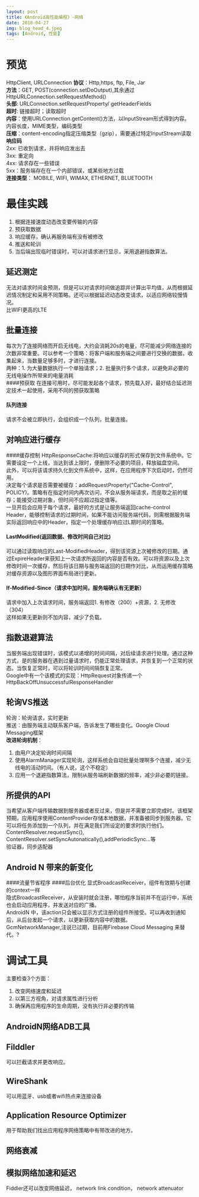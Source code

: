 ```yaml
---
layout: post
title: 《Android高性能编程》-网络
date: 2018-04-27
img: blog_head_4.jpeg
tags: [Android, 性能]
---
```

# 预览
HttpClient, URLConnection
**协议**：Http,https, ftp, File, Jar   
**方法**：GET, POST(connection.setDoOutput),其余通过 HttpURLConnection.setRequestMethod()  
**头部**: URLConnection.setRequestProperty/ getHeaderFields  
**超时**: 链接超时；读取超时  
**内容**：使用URLConnection.getContent()方法，以InputStream形式得到内容。内容长度，MIME类型，编码类型  
**压缩**：content-encoding指定压缩类型（gzip），需要通过特定InputStream读取  
**响应码**  
2xx: 已收到请求，并将响应发出去  
3xx: 重定向  
4xx: 请求存在一些错误  
5xx：服务端存在在一个内部错误，或某些地方过载  
**连接类型**： MOBILE, WIFI, WIMAX, ETHERNET, BLUETOOTH  
# 最佳实践
1. 根据连接速度动态改变要传输的内容
2. 预获取数据
3. 响应缓存，确认再服务端有没有被修改
4. 推送和轮训
5. 当后端出现临时错误时，可以对请求进行显示，采用退避指数算法。  

## 延迟测定
无法对请求时间金预测，但是可以对请求时间做追踪并计算出平均值，从而根据延迟情况制定和采用不同策略。还可以根据延迟动态改变请求，以适应网络较慢情况。  
比WIFI更高的LTE
## 批量连接
每次为了连接网络而开启无线电，大约会消耗20s的电量，尽可能减少网络连接的次数非常重要。可以参考一个策略：将客户端和服务端之间要进行交换的数据，收集起来，当数量足够多时，才进行连接。  
两种：1. 为大量数据执行一个单独请求；2. 批量执行多个请求，以避免非必要的无线电操作所带来的电量消耗  
####预获取
在连接可用时，尽可能发起各个请求，预先载入好，最好结合延迟测定技术一起使用，采用不同的预获取策略  
#### 队列连接
请求不会被立即执行，会组织成一个队列，批量连接。  
## 对响应进行缓存
####缓存控制
HttpResponseCache:将响应以缓存的形式保存到文件系统中。它需要设定一个上线，当达到该上限时，便删除不必要的项目，释放磁盘空间。  
此外，可以将该请求持久化到文件系统中，这样，在应用程序下次启动时，仍然可用。  
决定每个请求是否需要被缓存：addRequestProperty("Cache-Control", POLICY)。策略有在指定时间内再次访问，不会从服务端请求，而是取之前的缓存；能接受过期对象，但时间不应超过指定值等。  
一旦开启会应用于每个请求，最好的方式是让服务端返回cache-control Header，能够控制请求的过期时间，如果不能访问服务端代码，则需根据服务端实际返回响应中的Header，指定一个处理缓存响应过L期时间的策略。  
#### LastModified(返回数据、修改时间自己对比)
可以通过读取响应的Last-ModifiedHeader，得到该资源上次被修改的日期。通过ExpireHeader来获知上一次请求所返回的内容是否有效。可以将资源以及上次修改时间一次缓存，然后将该日期与服务端返回的日期作对比，从而运用缓存策略对缓存资源以及图形界面布局进行更新。  
#### If-Modified-Since（请求中加时间，服务端确认有无更新）
请求中加入上次请求时间，服务端返回1. 有修改（200）+资源，2. 无修改（304）  
这样如果无更新则不加内容，减少了负载。
## 指数退避算法
当服务端出现错误时，该模式以递增的时间间隔，对后续请求进行处理。通过这种方式，是的服务器在遇到过量请求时，仍能正常处理请求，并恢复到一个正常的状态。当恢复正常时，可以将轮训时间间隔恢复正常。  
Google中有一个该模式的实现：HttpRequest对象传递一个HttpBackOffUnsuccessfulResponseHandler
## 轮询VS推送
轮询：轮询请求，实时更新  
推送：由服务端主动联系客户端，告诉发生了哪些变化。Google Cloud Messaging框架  
**改进轮询机制**：  
1. 由用户决定轮询时间间隔  
2. 使用AlarmManager实现轮询，这样系统会自动批量处理啊多个连接，减少无线电的活动时间。（有人说，这个不稳定）  
3. 应用一个退避指数算法，限制从服务端刷新数据的频率，减少非必要的链接。

## 所提供的API
当希望从客户端传输数据到服务器或者反过来，但是并不需要立即完成时。该框架预期，应用程序使用ContentProvider存储本地数据，并准备被同步到服务器。它可以将任务添加到一个队列，并在满足我们所设定的要求时执行他们。  
ContentResolver.requestSync(),   ContentResolver.setSyncAutonatically(),addPeriodicSync...等  
验证器，同步适配器
## Android N 带来的新变化
####流量节省程序
####后台优化
显式BroadcastReceiver，组件有效期与创建的context一样  
隐式BroadcastReceiver，从安装时就会注册，哪怕程序当前并不在运行中，系统也会启动应用程序，并发送对应的广播。  
AndroidN 中，该action只会被以显示方式注册的组件所接受。可以再收到通知后，从后台发起一个请求，以更新获取内容中的数据。  
GcmNetworkManager,注说已过期，目前用Firebase Cloud Messaging 来替代。?
# 调试工具
主要检查3个方面：  
1. 改变网络速度和延迟  
2. 以第三方视角，对请求属性进行分析  
3. 确保再应用程序的生命周期，没有执行非必要的传输  

## AndroidN网络ADB工具
## Filddler
可以拦截请求并更改响应。
## WireShank
可以用蓝牙、usb或者wifi热点来连接设备
## Application Resource Optimizer
用于帮助我们找出应用程序网络策略中有带改进的地方。
## 网络衰减
## 模拟网络加速和延迟
Fiddler还可以改变网络延迟， network link condition， network attenuator